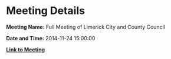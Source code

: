 # Meeting Details

**Meeting Name:** Full Meeting of Limerick City and County Council

**Date and Time:** 2014-11-24 15:00:00

**[Link to Meeting](https://www.limerick.ie/council/whats-on/full-meeting-limerick-city-and-county-council-8)**
